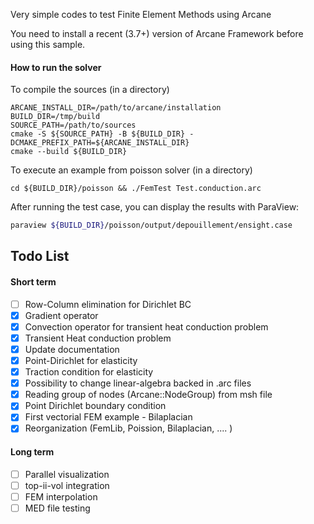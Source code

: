 Very simple codes to test Finite Element Methods using Arcane

You need to install a recent (3.7+) version of Arcane Framework before using this sample.

#### How to run the solver  ####

To compile the sources (in a directory)

~~~{sh}
ARCANE_INSTALL_DIR=/path/to/arcane/installation
BUILD_DIR=/tmp/build
SOURCE_PATH=/path/to/sources
cmake -S ${SOURCE_PATH} -B ${BUILD_DIR} -DCMAKE_PREFIX_PATH=${ARCANE_INSTALL_DIR}
cmake --build ${BUILD_DIR}
~~~

To execute an example from poisson solver (in a directory)

~~~{sh}
cd ${BUILD_DIR}/poisson && ./FemTest Test.conduction.arc
~~~

After running the test case, you can display the results with ParaView:

~~~bash
paraview ${BUILD_DIR}/poisson/output/depouillement/ensight.case
~~~

## Todo List ##

#### Short term ####
- [ ] Row-Column elimination for Dirichlet BC
- [x] Gradient operator
- [x] Convection operator for transient heat conduction problem
- [x] Transient Heat conduction problem
- [x] Update documentation
- [x] Point-Dirichlet for elasticity
- [x] Traction condition for elasticity
- [x] Possibility to change linear-algebra backed in .arc files
- [x] Reading group of nodes (Arcane::NodeGroup) from msh file 
- [x] Point Dirichlet boundary condition
- [x] First vectorial FEM example - Bilaplacian
- [x] Reorganization (FemLib, Poission, Bilaplacian, .... )

#### Long term ####

- [ ] Parallel visualization
- [ ] top-ii-vol integration
- [ ] FEM interpolation
- [ ] MED file testing
